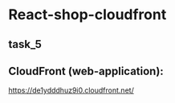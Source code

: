 # React-shop-cloudfront

## task_5

## CloudFront (web-application): 
https://de1ydddhuz9i0.cloudfront.net/

